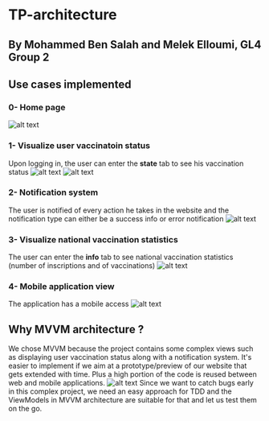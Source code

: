 # TP-architecture

## By Mohammed Ben Salah and Melek Elloumi, GL4 Group 2

## Use cases implemented
### 0- Home page
  ![alt text](https://github.com/medbensalah/TP-architecture/blob/main/screenshots/image4.png?raw=true)
### 1- Visualize user vaccinatoin status
  Upon logging in, the user can enter the **state** tab to see his vaccination status
  ![alt text](https://github.com/medbensalah/TP-architecture/blob/main/screenshots/image0.png?raw=true)
  ![alt text](https://github.com/medbensalah/TP-architecture/blob/main/screenshots/image1.png?raw=true)
### 2- Notification system
  The user is notified of every action he takes in the website and the notification type can either be a success info or error notification
![alt text](https://github.com/medbensalah/TP-architecture/blob/main/screenshots/image2.png?raw=true)
### 3- Visualize national vaccination statistics
  The user can enter the **info** tab to see national vaccination statistics (number of inscriptions and of vaccinations)
![alt text](https://github.com/medbensalah/TP-architecture/blob/main/screenshots/image3.png?raw=true)
### 4- Mobile application view
  The application has a mobile access
![alt text](https://github.com/medbensalah/TP-architecture/blob/main/screenshots/image5.png?raw=true)
## Why MVVM architecture ?
We chose MVVM because the project contains some complex views such as displaying user vaccination status along with a notification system.
It's easier to implement if we aim at a prototype/preview of our website that gets extended with time.
Plus a high portion of the code is reused between web and mobile applications.
![alt text](https://github.com/medbensalah/TP-architecture/blob/main/screenshots/image6.png?raw=true)
Since we want to catch bugs early in this complex project, we need an easy approach for TDD and the ViewModels in MVVM architecture are suitable for that and let us test them on the go.

